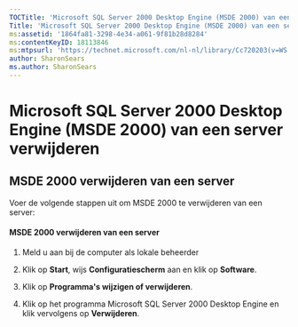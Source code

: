 ```yaml
---
TOCTitle: 'Microsoft SQL Server 2000 Desktop Engine (MSDE 2000) van een server verwijderen'
Title: 'Microsoft SQL Server 2000 Desktop Engine (MSDE 2000) van een server verwijderen'
ms:assetid: '1864fa81-3298-4e34-a061-9f81b28d8284'
ms:contentKeyID: 18113846
ms:mtpsurl: 'https://technet.microsoft.com/nl-nl/library/Cc720203(v=WS.10)'
author: SharonSears
ms.author: SharonSears
---
```


Microsoft SQL Server 2000 Desktop Engine (MSDE 2000) van een server verwijderen
===============================================================================

MSDE 2000 verwijderen van een server
------------------------------------

Voer de volgende stappen uit om MSDE 2000 te verwijderen van een server:

#### MSDE 2000 verwijderen van een server

1.  Meld u aan bij de computer als lokale beheerder

2.  Klik op **Start**, wijs **Configuratiescherm** aan en klik op **Software**.

3.  Klik op **Programma's wijzigen of verwijderen**.

4.  Klik op het programma Microsoft SQL Server 2000 Desktop Engine en klik vervolgens op **Verwijderen**.
